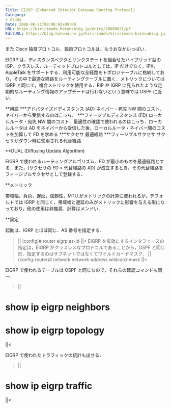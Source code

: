 ```yaml
---
Title: EIGRP (Enhanced Interior Gateway Routing Protocol)
Category:
- study
Date: 2008-08-21T00:00:02+09:00
URL: https://kiririmode.hatenablog.jp/entry/20080821/p3
EditURL: https://blog.hatena.ne.jp/kiririmode/kiririmode.hatenablog.jp/atom/entry/8454420450078214356
---
```


また Cisco 独自プロトコル．独自プロトコルは，もうおなかいっぱい．

EIGRP は，ディスタンスベクタとリンクステートを組合せたハイブリッド型の IGP．クラスレス．ルーティッドプロトコルとしては，IP だけでなく，IPX，AppleTalk をサポートする．利用可能な全経路をトポロジテーブルに格納しており，その中で最適な経路をルーティングテーブルに置く．メトリックについては IGRP と同じで，複合メトリックを使用する．RIP や IGRP に見られたような定期的なルーティング情報のアップデートは行わないという意味では OSPF に近い．

**用語
***アドバタイズドディスタンス (AD)
ネイバー・宛先 NW 間のコスト．ネイバーから受信するのはこっち．
***フィージブルディスタンス (FD)
ローカルルータ・宛先 NW 間のコスト．最適性の確認で使われるのはこっち．ローカルルータは AD をネイバーから受信した後，ローカルルータ・ネイバー間のコストを加算して FD を求める
***サクセサ
最適経路
***フィージブルサクセサ
サクセサがダウン時に使用される代替経路

**DUAL (Diffusing Update Algorithm)

EIGRP で使われるルーティングアルゴリズム．FD が最小のものを最適経路とする．また，[サクセサの FD > 代替経路の AD] が成立するとき，その代替経路をフィージブルサクセサとして登録する．

**メトリック

帯域幅，負荷，遅延，信頼性，MTU がメトリックの計算に使われるが，デフォルトでは IGRP と同じく，帯域幅と遅延のみがメトリックに影響を与える形になっており，他の使用は非推奨．計算はメンドい．

**設定

起動は．IGRP とほぼ同じ．AS 番号を指定する．
>||
(config)# router eigrp as-id
||<
EIGRP を有効にするインタフェースの指定は，EIGRP がクラスレスなプロトコルであることから，OSPF と同じ形．指定するのはサブネットではなくてワイルドカードマスク．
>||
(config-router)# network network-address wildcard-mask
||<

EIGRP で使われるテーブルは OSPF と同じなので，それらの確認コマンドも同一．
>||
# show ip eigrp neighbors
# show ip eigrp topology
||<

EIGRP で使われたトラフィックの統計も出せる．
>||
# show ip eigrp traffic
||<
